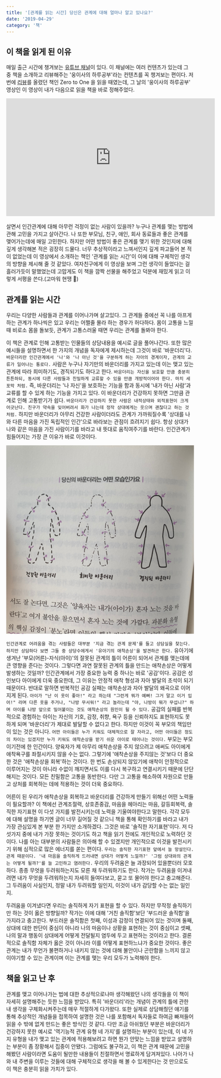 ```yaml
---
title: '[관계를 읽는 시간] 당신은 관계에 대해 얼마나 알고 있나요?'
date: '2019-04-29'
category: '책'
---
```


## 이 책을 읽게 된 이유

매일 출근 시간에 챙겨보는 [유튜브 채널](https://www.youtube.com/channel/UCtfGLmp6xMwvPoYpI-A5Kdg)이 있다. 이 채널에는 여러 컨텐츠가 있는데 그 중 책을 소개하고 리뷰해주는 '웅이사의 하루공부'라는 컨텐츠를 꼭 챙겨보는 편이다.
저번에 [리뷰](https://www.delivan.dev/zero-to-one-book-review)를 올렸던 책인 Zero to One 을 읽을 때였는데, 그 날의 '웅이사의 하루공부' 영상인 이 영상이 내가 다음으로 읽을 책을 바로 정해주었다.

<iframe width="560" height="315" src="https://www.youtube.com/embed/5rs06HiHBbY" frameborder="0" allow="accelerometer; autoplay; encrypted-media; gyroscope; picture-in-picture" allowfullscreen></iframe>

살면서 인간관계에 대해 아무런 걱정이 없는 사람이 있을까? 누구나 관계를 맺는 방법에 관해 고민을 가지고 살아간다. 나 또한 부모님, 친구, 애인, 회사 동료들과 좋은 관계를 맺어가는데에 매일 고민한다. 하지만 어떤 방법이 좋은 관계를 맺기 위한 것인지에 대해 깊게 생각해본 적은 굉장히 드물다. 너무 추상적이라고 느껴서인지 깊게 파고들어 본 적이 없었는데 이 영상에서 소개하는 책인 '관계를 읽는 시간'이 이에 대해 구체적인 생각의 방향을 제시해 줄 것 같았다. 여자친구에게 이 영상을 보며 그런 생각이 들었다는 걸 흘러가듯이 말했었는데 고맙게도 이 책을 깜짝 선물을 해주었고 덕분에 재밌게 읽고 이렇게 서평을 쓴다.(고마워 현땡 🥰)

## 관계를 읽는 시간

우리는 다양한 사람들과 관계를 이어나가며 살고있다. 그 관계들 중에선 꼭 나를 아프게하는 관계가 하나씩은 있고 우리는 어쩔줄 몰라 하는 경우가 허다하다. 몸이 고통을 느낄 때 비로소 몸을 돌보듯, 관계가 고통스러울 때면 우리는 관계를 돌봐야 한다.

이 책은 관계로 인해 고통받는 인물들의 상담내용을 예시로 글을 풀어나간다. 또한 많은 예시들을 설명하면서 한 가지의 개념을 독자에게 제시하는데 그것이 바로 '바운더리'다. `바운더리란 인간관계에서 '나'와 '나 아닌 것'을 구분하게 하는 자아의 경계이자, 관계의 교류가 일어나는 통로다.` 사람은 누구나 자기만의 바운더리를 가지고 있는데 이는 맺고 있는 관계에 따라 희미하기도, 경직되기도 하다고 한다. `바운더리는 자신을 보호할 만큼 충분히 튼튼하되, 동시에 다른 사람들과 친밀하게 교류할 수 있을 만큼 개방적이어야 한다. 마치 세포막 처럼.` 즉, 바운더리는 '나 자신'을 보호하는 기능을 함과 동시에 '내가 아닌 사람'과 교류를 할 수 있게 하는 기능을 가지고 있다. 이 바운더리가 건강하지 못하면 그만큼 관계로 인해 고통받기가 쉽다. `바운더리가 건강하지 못한 사람은 내적상태와 외적표현이 크게 어긋난다. 친구가 약속을 잊어버려서 화가 나는데 정작 상대에게는 웃으며 괜찮다고 하는 것 처럼.` 하지만 바운더리가 아무리 건강한 사람이더라도 관계가 가까워질수록 '상대를 나와 다른 마음을 가진 독립적인 인간'으로 바라보는 관점이 흐려지기 쉽다. 항상 상대가 나와 같은 마음을 가진 사람이기를 바라고 내 뜻대로 움직여주기를 바란다. 인간관계가 힘들어지는 가장 큰 이유가 바로 이것이다.

![바운더리](./boundary.jpeg)

`인간관계로 어려움을 겪는 사람들은 대부분 '지금 겪는 관계 문제'를 들고 상담실을 찾는다. 하지만 상담하다 보면 그들 중 상당수에게서 '유아기의 애착손상'을 발견하곤 한다.` 유아기에 생겨난 '부모(어른)-자식(아이)'의 잘못된 관계의 틀이 어른이 되어서 관계를 맺는데에 큰 영향을 준다는 것이다. 그렇다면 과연 잘못된 관계의 틀을 만드는 애착손상은 어떻게 발생하는 것일까? 인간관계에서 가장 중요한 능력 중 하나는 바로 '공감'이다. 공감은 성인보다 아이에게 더욱 중요한데, 그 이유는 안정적 애착 형성과 자아 발달의 초석이 되기 때문이다. 반대로 말하면 반복적인 공감 실패는 애착손상과 자아 발달의 왜곡으로 이어지게 된다. `아이가 "난 이 옷이 좋아!" 라고 하는데 "그런게 뭐가 예뻐! 그거 말고 이거 입어!" 라며 다른 옷을 주거나, "나방 무서워!" 라고 놀라는데 "야, 나방이 뭐가 무섭니?" 하며 아이를 나방 앞으로 밀어붙이는 것도 애착손상의 원인이 될 수 있다.` 공감의 실패를 반복적으로 경험하는 아이는 자신의 기호, 감정, 취향, 욕구 등을 신뢰하지도 표현하지도 못하게 되며 '바운더리'가 제대로 발달할 수 없다고 한다. 하지만 이것이 꼭 부모의 책임만이 있는 것은 아니다. `어떤 아이들은 누가 키워도 대체적으로 잘 자라고, 어떤 아이들은 정도의 차이는 있겠지만 누가 키워도 애착손상을 받기 쉬운 아이로 태어나는 것이다.` 부모는 부모이기전에 한 인간이다. 양육자가 제 아무리 애착손상을 주지 않으려고 애써도 아이에게 애착욕구를 좌절시키지 않을 수는 없다. 그렇기에 '애착손상을 주지않는 것'보다 더 중요한 것은 '애착손상을 회복'하는 것이다. 한 번도 손상되지 않있기에 애착이 안정적으로 이루어지는 것이 아니라 수없이 깨지면서도 이를 다시 복구하고 연결시키기 때문에 단단해지는 것이다. 모든 친밀함은 고통을 동반한다. 다만 그 고통을 해소하여 자원으로 만들고 상처를 회복하는 데에 적용하는 것이 더욱 중요하다.

어른이 된 우리가 애착손상을 회복하고 바운더리를 건강하게 만들기 위해선 어떤 노력들이 필요할까? 이 책에선 관계조절력, 상호존중감, 마음을 헤아리는 마음, 갈등회복력, 솔직한 자기표현 이 다섯 가지를 발전시키는데 노력을 기울여야한다고 말한다. 각각 모두에 대해 설명을 하기엔 글이 너무 길어질 것 같으니 책을 통해 확인하기를 바라고 내가 가장 관심있게 본 부분 한 가지만 소개하겠다. 그것은 바로 '솔직한 자기표현'이다. 저 다섯가지 중에 내가 가장 못하는 것이기도 하고 책을 읽기 전에도 개인적으로 노력하던 것이다. 나를 아는 대부분의 사람들은 의아해 할 수 있겠지만 개인적으로 이것을 발전시키기 위해 심적으로 많은 에너지를 쏟는 편이다. `우리는 솔직한 자기표현 앞에서 늘 망설인다. 관계 때문이다. '내 마음을 솔직하게 드러내면 상대가 어떻게 느낄까?' '그럼 상대와의 관계는 어떻게 될까?'를 늘 고민하고 염려한다.` 우리의 두려움은 늘 과장되어 있을뿐더러 모호하다. 종종 무엇을 두려워하는지도 모른 채 두려워하기도 한다. 작가는 두려움을 이겨내려면 내가 무엇을 두려워하는지 자세히 들여다보고, 묻고 또 물어야 한다고 충고해준다. 그 두려움이 사실인지, 정말 내가 두려워할 일인지, 이것이 내가 감당할 수는 없는 일인지.

두려움을 이겨냈다면 우리는 솔직하게 자기 표현을 할 수 있다. 하지만 무작정 솔직하기만 하는 것이 옳은 방향일까? 작가는 이에 대해 '거친 솔직함'보단 '부드러운 솔직함'을 가지라고 충고한다. 부드러운 솔직함은 첫째, 이성과 감정이 연결되어 있는 것이며 둘째, 상대에 대한 판단이 중심이 아니라 나의 마음이나 상황을 표현하는 것이 중심이고 셋째, 나의 말과 행동이 상대에게 어떻게 전달될지 염두에 두고 표현하는 것이라고 한다. 결론적으로 솔직함 자체가 옳은 것이 아니라 이를 어떻게 표현하느냐가 중요한 것이다. 좋은 관계는 내가 무언가 불편하거나 내키지 않는 것에 대해 불안이나 곤란함을 느끼지 않고 이야기할 수 있는 관계이며 이는 관계를 맺는 우리 모두가 노력해야 한다.

## 책을 읽고 난 후

관계를 맺고 이어나가는 법에 대한 추상적으로나마 생각해왔던 나의 생각들을 이 책이 자세히 설명해주는 듯한 느낌을 받았다. 특히 '바운더리'라는 개념이 관계의 틀에 관한 내 생각을 구체화시켜주는데 매우 적절하게 다가왔다. 또한 실제로 상담해줬던 얘기를 통해 추상적인 개념들을 접목하여 설명한 것은 나를 포함해서 독자들로 하여금 빠져들어 읽을 수 밖에 없게 만드는 좋은 방식인 것 같다. 다만 조금 아쉬웠던 부분은 바운더리가 건강하지 못한 예시로 '역기능적 관계 유형 네 가지'를 설명하는 부분이 있는데, 이 네 가지 유형을 내가 맺고 있는 관계에 적용해보려고 하면 뭔가 안맞는 느낌을 받았고 설명하는 부분이 좀 장황해서 집중이 안됐다. 그럼에도 불구하고, 이 책은 관계 때문에 고민을 해봤던 사람이라면 도움이 될만한 내용들이 친절하면서 명료하게 담겨져있다. 나아가 나와 내 주변을 이루는 것들에 대해 구체적으로 생각을 해 볼 수 있게한다는 것 만으로도 이 책은 충분히 읽을 가치가 있다.
